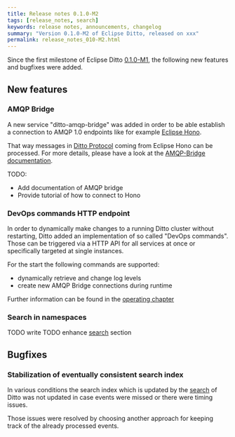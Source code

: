 ```yaml
---
title: Release notes 0.1.0-M2
tags: [release_notes, search]
keywords: release notes, announcements, changelog
summary: "Version 0.1.0-M2 of Eclipse Ditto, released on xxx"
permalink: release_notes_010-M2.html
---
```


Since the first milestone of Eclipse Ditto [0.1.0-M1](release_notes_010-M1.html), the following new features and
bugfixes were added.


## New features

### AMQP Bridge

A new service "ditto-amqp-bridge" was added in order to be able establish a connection to AMQP 1.0
endpoints like for example [Eclipse Hono](https://eclipse.org/hono/).

That way messages in [Ditto Protocol](protocol-overview.html) coming from Eclipse Hono can be processed. 
For more details, please have a look at the [AMQP-Bridge documentation](architecture-services-amqp-bridge.html).

TODO:
* Add documentation of AMQP bridge
* Provide tutorial of how to connect to Hono


### DevOps commands HTTP endpoint

In order to dynamically make changes to a running Ditto cluster without restarting, Ditto added an implementation
of so called "DevOps commands". Those can be triggered via a HTTP API for all services at once or specifically targeted
at single instances.

For the start the following commands are supported:
* dynamically retrieve and change log levels
* create new AMQP Bridge connections during runtime

Further information can be found in the [operating chapter](installation-operating.html#devops-commands)

### Search in namespaces

TODO write
TODO enhance [search](basic-search.html) section



## Bugfixes

### Stabilization of eventually consistent search index

In various conditions the search index which is updated by the [search](basic-search.html) of Ditto was not updated in case
events were missed or there were timing issues.

Those issues were resolved by choosing another approach for keeping track of the already processed events. 

